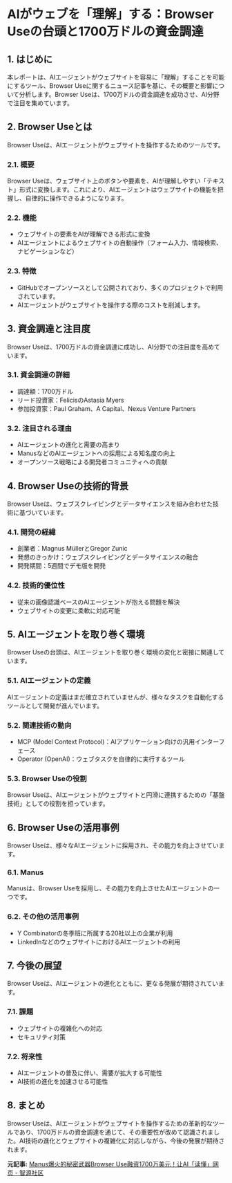 # AIがウェブを「理解」する：Browser Useの台頭と1700万ドルの資金調達

## 1. はじめに

本レポートは、AIエージェントがウェブサイトを容易に「理解」することを可能にするツール、Browser Useに関するニュース記事を基に、その概要と影響について分析します。Browser Useは、1700万ドルの資金調達を成功させ、AI分野で注目を集めています。

## 2. Browser Useとは

Browser Useは、AIエージェントがウェブサイトを操作するためのツールです。

### 2.1. 概要

Browser Useは、ウェブサイト上のボタンや要素を、AIが理解しやすい「テキスト」形式に変換します。これにより、AIエージェントはウェブサイトの機能を把握し、自律的に操作できるようになります。

### 2.2. 機能

* ウェブサイトの要素をAIが理解できる形式に変換
* AIエージェントによるウェブサイトの自動操作（フォーム入力、情報検索、ナビゲーションなど）

### 2.3. 特徴

* GitHubでオープンソースとして公開されており、多くのプロジェクトで利用されています。
* AIエージェントがウェブサイトを操作する際のコストを削減します。

## 3. 資金調達と注目度

Browser Useは、1700万ドルの資金調達に成功し、AI分野での注目度を高めています。

### 3.1. 資金調達の詳細

* 調達額：1700万ドル
* リード投資家：FelicisのAstasia Myers
* 参加投資家：Paul Graham、A Capital、Nexus Venture Partners

### 3.2. 注目される理由

* AIエージェントの進化と需要の高まり
* ManusなどのAIエージェントへの採用による知名度の向上
* オープンソース戦略による開発者コミュニティへの貢献

## 4. Browser Useの技術的背景

Browser Useは、ウェブスクレイピングとデータサイエンスを組み合わせた技術に基づいています。

### 4.1. 開発の経緯

* 創業者：Magnus MüllerとGregor Zunic
* 発想のきっかけ：ウェブスクレイピングとデータサイエンスの融合
* 開発期間：5週間でデモ版を開発

### 4.2. 技術的優位性

* 従来の画像認識ベースのAIエージェントが抱える問題を解決
* ウェブサイトの変更に柔軟に対応可能

## 5. AIエージェントを取り巻く環境

Browser Useの台頭は、AIエージェントを取り巻く環境の変化と密接に関連しています。

### 5.1. AIエージェントの定義

AIエージェントの定義はまだ確立されていませんが、様々なタスクを自動化するツールとして開発が進んでいます。

### 5.2. 関連技術の動向

* MCP (Model Context Protocol)：AIアプリケーション向けの汎用インターフェース
* Operator (OpenAI)：ウェブタスクを自律的に実行するツール

### 5.3. Browser Useの役割

Browser Useは、AIエージェントがウェブサイトと円滑に連携するための「基盤技術」としての役割を担っています。

## 6. Browser Useの活用事例

Browser Useは、様々なAIエージェントに採用され、その能力を向上させています。

### 6.1. Manus

Manusは、Browser Useを採用し、その能力を向上させたAIエージェントの一つです。

### 6.2. その他の活用事例

* Y Combinatorの冬季班に所属する20社以上の企業が利用
* LinkedInなどのウェブサイトにおけるAIエージェントの利用

## 7. 今後の展望

Browser Useは、AIエージェントの進化とともに、更なる発展が期待されています。

### 7.1. 課題

* ウェブサイトの複雑化への対応
* セキュリティ対策

### 7.2. 将来性

* AIエージェントの普及に伴い、需要が拡大する可能性
* AI技術の進化を加速させる可能性

## 8. まとめ

Browser Useは、AIエージェントがウェブサイトを操作するための革新的なツールであり、1700万ドルの資金調達を通じて、その重要性が改めて認識されました。AI技術の進化とウェブサイトの複雑化に対応しながら、今後の発展が期待されます。



**元記事:** [Manus爆火的秘密武器Browser Use融资1700万美元！让AI「读懂」网页 - 智源社区](https://hub.baai.ac.cn/view/44393)
